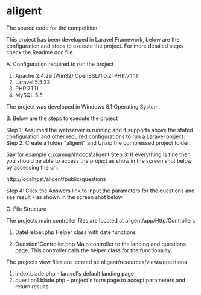 # aligent
The source code for the competition

This project has been developed in Laravel Framework, below are the configuration and steps to execute the project. For more detailed steps check the Readme.doc file.

A. Configuration required to run the project

1. Apache	2.4.29 (Win32) OpenSSL/1.0.2l PHP/7.1.11
2. Laravel	5.5.33
3. PHP	7.1.11
4. MySQL	5.5

The project was developed in Windows 8.1 Operating System.

B. Below are the steps to execute the project

Step 1: Assumed the webserver is running and it supports above the stated configuration and other required configurations to run a Laravel project.
Step 2: Create a folder "aligent" and Unzip the compressed project folder. 

Say for example  c:\xammp\htdocs\aligent
Step 3:  If everything is fine then you should be able to access the project as show in the screen shot below by accessing the url: 

http://localhost/aligent/public/questions

Step 4: Click the Answers link to input the parameters for the questions and see result - as shown in the screen shot below.
 
C. File Structure

The projects main controller files are located at aligent/app/Http/Controllers

1. DateHelper.php
Helper class with date functions

2. Question1Controller.php
Main controller to the landing and questions page. This controller calls the helper class for the functionality.

The projects view files are located at: aligent/resources/views/questions

1. index.blade.php - laravel's default landing page
2. question1.blade.php - project's form page to accept parameters and return results.
